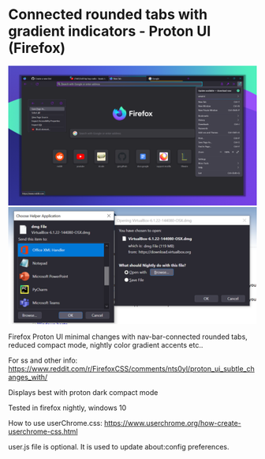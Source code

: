 # Connected rounded tabs with gradient indicators - Proton UI (Firefox)
![screenshot](screenshot/proton-ui-gradient-rounded-tabs-display.png)
![screenshot](screenshot/download_popup_dark.png)

Firefox Proton UI minimal changes with nav-bar-connected rounded tabs, reduced compact mode, nightly color gradient accents etc..

For ss and other info: https://www.reddit.com/r/FirefoxCSS/comments/nts0yl/proton_ui_subtle_changes_with/ 

Displays best with proton dark compact mode

Tested in firefox nightly, windows 10

How to use userChrome.css: https://www.userchrome.org/how-create-userchrome-css.html

user.js file is optional. It is used to update about:config preferences.
